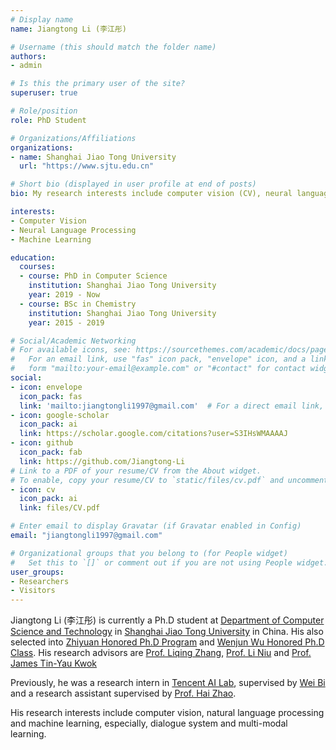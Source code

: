 ```yaml
---
# Display name
name: Jiangtong Li (李江彤)

# Username (this should match the folder name)
authors:
- admin

# Is this the primary user of the site?
superuser: true

# Role/position
role: PhD Student

# Organizations/Affiliations
organizations:
- name: Shanghai Jiao Tong University
  url: "https://www.sjtu.edu.cn"

# Short bio (displayed in user profile at end of posts)
bio: My research interests include computer vision (CV), neural language processing (NLP) and machine learning (ML)

interests:
- Computer Vision
- Neural Language Processing
- Machine Learning

education:
  courses:
  - course: PhD in Computer Science
    institution: Shanghai Jiao Tong University
    year: 2019 - Now
  - course: BSc in Chemistry
    institution: Shanghai Jiao Tong University
    year: 2015 - 2019

# Social/Academic Networking
# For available icons, see: https://sourcethemes.com/academic/docs/page-builder/#icons
#   For an email link, use "fas" icon pack, "envelope" icon, and a link in the
#   form "mailto:your-email@example.com" or "#contact" for contact widget.
social:
- icon: envelope
  icon_pack: fas
  link: 'mailto:jiangtongli1997@gmail.com'  # For a direct email link, use "mailto:test@example.org".
- icon: google-scholar
  icon_pack: ai
  link: https://scholar.google.com/citations?user=S3IHsWMAAAAJ
- icon: github
  icon_pack: fab
  link: https://github.com/Jiangtong-Li
# Link to a PDF of your resume/CV from the About widget.
# To enable, copy your resume/CV to `static/files/cv.pdf` and uncomment the lines below.
- icon: cv
  icon_pack: ai
  link: files/CV.pdf

# Enter email to display Gravatar (if Gravatar enabled in Config)
email: "jiangtongli1997@gmail.com"

# Organizational groups that you belong to (for People widget)
#   Set this to `[]` or comment out if you are not using People widget.
user_groups:
- Researchers
- Visitors
---
```


Jiangtong Li (李江彤) is currently a Ph.D student at [Department of Computer Science and Technology](http://www.cs.sjtu.edu.cn/) in [Shanghai Jiao Tong University](http://en.sjtu.edu.cn/) in China. His also selected into [Zhiyuan Honored Ph.D Program](http://yzb.sjtu.edu.cn/info/1004/2672.htm) and [Wenjun Wu Honored Ph.D Class](https://news.sjtu.edu.cn/jdyw/20190930/111855.html). His research advisors are [Prof. Liqing Zhang](http://www.cs.sjtu.edu.cn/en/PeopleDetail.aspx?id=137), [Prof. Li Niu](http://bcmi.sjtu.edu.cn/home/niuli/) and [Prof. James Tin-Yau Kwok](http://www.cse.ust.hk/~jamesk/)

Previously, he was a research intern in [Tencent AI Lab](https://ai.tencent.com/ailab/en/index), supervised by [Wei Bi](https://scholar.google.com/citations?user=aSJcgQMAAAAJ&hl=zh-CN) and a research assistant supervised by [Prof. Hai Zhao](http://bcmi.sjtu.edu.cn/~zhaohai/).

His research interests include computer vision, natural language processing and machine learning, especially, dialogue system and multi-modal learning.

